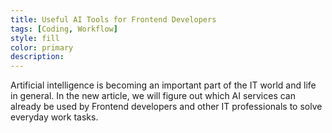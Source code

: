 ```yaml
---
title: Useful AI Tools for Frontend Developers
tags: [Coding, Workflow]
style: fill
color: primary
description: 
---
```


Artificial intelligence is becoming an important part of the IT world and life in general. In the new article, we will figure out which AI services can already be used by Frontend developers and other IT professionals to solve everyday work tasks.